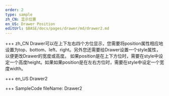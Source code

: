 ```yaml
--- 
order: 2
type: sample
zh_CN: 显示位置
en_US: Drawer Position
editUrl: $BASE/docs/pages/drawer/md/drawer2.md
---
```


+++ zh_CN
Drawer可以在上下左右四个方位显示，您需要将position属性相应地设置为top、bottom、left、right。另外您还需要给Drawer设置一个style属性，
    以便更改Drawer的宽度或高度。
    如果position是在上下方位时，需要在style中设定一个高度height。如果如果position是在左右方位时，需要在style中设定一个宽度width。
 
+++ en_US
Drawer2

+++ SampleCode
fileName: Drawer2
